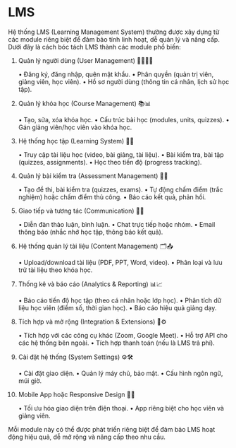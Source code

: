 # LMS

Hệ thống LMS (Learning Management System) thường được xây dựng từ các module riêng biệt để đảm bảo tính linh hoạt, dễ quản lý và nâng cấp. Dưới đây là cách bóc tách LMS thành các module phổ biến:

1. Quản lý người dùng (User Management) 👩‍🏫👨‍💻

	•	Đăng ký, đăng nhập, quên mật khẩu.
	•	Phân quyền (quản trị viên, giảng viên, học viên).
	•	Hồ sơ người dùng (thông tin cá nhân, lịch sử học tập).

2. Quản lý khóa học (Course Management) 📚📊

	•	Tạo, sửa, xóa khóa học.
	•	Cấu trúc bài học (modules, units, quizzes).
	•	Gán giảng viên/học viên vào khóa học.

3. Hệ thống học tập (Learning System) 🎥📝

	•	Truy cập tài liệu học (video, bài giảng, tài liệu).
	•	Bài kiểm tra, bài tập (quizzes, assignments).
	•	Học theo tiến độ (progress tracking).

4. Quản lý bài kiểm tra (Assessment Management) 🧪📄

	•	Tạo đề thi, bài kiểm tra (quizzes, exams).
	•	Tự động chấm điểm (trắc nghiệm) hoặc chấm điểm thủ công.
	•	Báo cáo kết quả, phản hồi.

5. Giao tiếp và tương tác (Communication) 💬📧

	•	Diễn đàn thảo luận, bình luận.
	•	Chat trực tiếp hoặc nhóm.
	•	Email thông báo (nhắc nhở học tập, thông báo kết quả).

6. Hệ thống quản lý tài liệu (Content Management) 🗂️📤

	•	Upload/download tài liệu (PDF, PPT, Word, video).
	•	Phân loại và lưu trữ tài liệu theo khóa học.

7. Thống kê và báo cáo (Analytics & Reporting) 📊📈

	•	Báo cáo tiến độ học tập (theo cá nhân hoặc lớp học).
	•	Phân tích dữ liệu học viên (điểm số, thời gian học).
	•	Báo cáo hiệu quả giảng dạy.

8. Tích hợp và mở rộng (Integration & Extensions) 🔗⚙️

	•	Tích hợp với các công cụ khác (Zoom, Google Meet).
	•	Hỗ trợ API cho các hệ thống bên ngoài.
	•	Tích hợp thanh toán (nếu là LMS trả phí).

9. Cài đặt hệ thống (System Settings) ⚙️🛠️

	•	Cài đặt giao diện.
	•	Quản lý máy chủ, bảo mật.
	•	Cấu hình ngôn ngữ, múi giờ.

10. Mobile App hoặc Responsive Design 📱🌐

	•	Tối ưu hóa giao diện trên điện thoại.
	•	App riêng biệt cho học viên và giảng viên.

Mỗi module này có thể được phát triển riêng biệt để đảm bảo LMS hoạt động hiệu quả, dễ mở rộng và nâng cấp theo nhu cầu.
